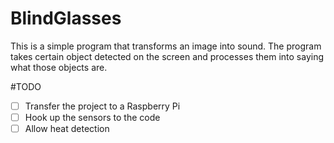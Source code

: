 # BlindGlasses

This is a simple program that transforms an image into sound.
The program takes certain object detected on the screen and processes them into saying what those objects are.


#TODO
 - [ ] Transfer the project to a Raspberry Pi
 - [ ] Hook up the sensors to the code
 - [ ] Allow heat detection
